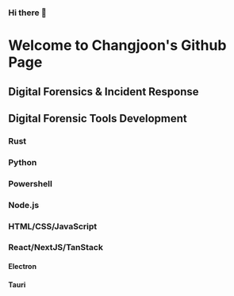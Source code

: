 ### Hi there 👋

# Welcome to Changjoon's Github Page

## Digital Forensics & Incident Response
## Digital Forensic Tools Development

### Rust
### Python
### Powershell
### Node.js
### HTML/CSS/JavaScript
### React/NextJS/TanStack

#### Electron
#### Tauri
